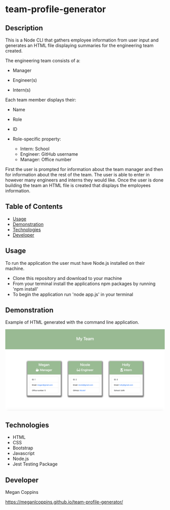  <!-- your challenge is to build a Node CLI that takes in information about employees and generates an HTML webpage that displays summaries for each person. Since testing is a key piece in making code maintainable, you will also be ensuring that all unit tests pass. -->
# team-profile-generator

## Description

This is a Node CLI that gathers employee information from user input and generates an HTML file displaying summaries for the engineering team created. 

The engineering team consists of a:
* Manager

* Engineer(s)

* Intern(s)

Each team member displays their:
* Name

* Role

* ID

* Role-specific property:
    * Intern: School
    * Engineer: GitHub username
    * Manager: Office number

First the user is prompted for information about the team manager and then for information about the rest of the team. The user is able to enter in however many engineers and interns they would like. 
Once the user is done building the team an HTML file is created that displays the employees information. 

## Table of Contents
* [Usage](#Usage)
* [Demonstration](#Demonstration)
* [Technologies](#Technologies)
* [Developer](#Developer)

## Usage

To run the application the user must have Node.js installed on their machine.

* Clone this repository and download to your machine
* From your terminal install the applications npm packages by running 'npm install'
* To begin the application run 'node app.js' in your terminal

## Demonstration

Example of HTML generated with the command line application.

<img src="images/teamgenerator.png" alt="photo of HTML page">

## Technologies

* HTML
* CSS
* Bootstrap
* Javascript
* Node.js
* Jest Testing Package

## Developer

Megan Coppins

https://meganlcoppins.github.io/team-profile-generator/